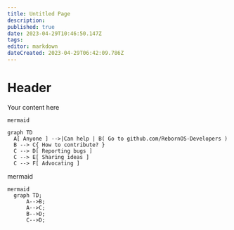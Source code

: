```yaml
---
title: Untitled Page
description: 
published: true
date: 2023-04-29T10:46:50.147Z
tags: 
editor: markdown
dateCreated: 2023-04-29T06:42:09.786Z
---
```


# Header
Your content here
```kroki
mermaid

graph TD
  A[ Anyone ] -->|Can help | B( Go to github.com/RebornOS-Developers )
  B --> C{ How to contribute? }
  C --> D[ Reporting bugs ]
  C --> E[ Sharing ideas ]
  C --> F[ Advocating ]
```
mermaid
```kroki
mermaid
  graph TD;
      A-->B;
      A-->C;
      B-->D;
      C-->D;
```
